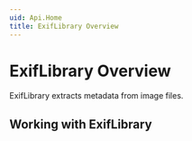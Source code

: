 ```yaml
---
uid: Api.Home
title: ExifLibrary Overview
---
```

# ExifLibrary Overview #

ExifLibrary extracts metadata from image files.

## Working with ExifLibrary #
